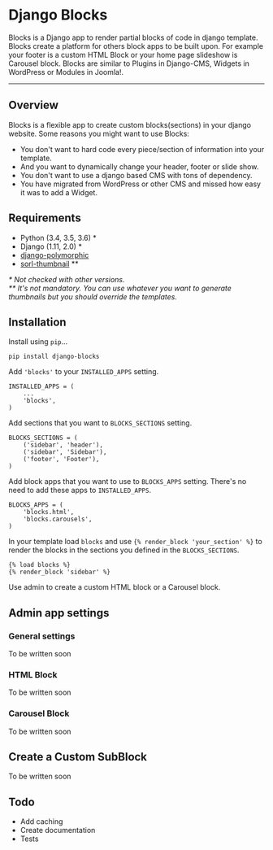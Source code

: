# Django Blocks
Blocks is a Django app to render partial blocks of code in django template.
Blocks create a platform for others block apps to be built upon. For example
your footer is a custom HTML Block or your home page slideshow is Carousel block.
Blocks are similar to Plugins in Django-CMS, Widgets in WordPress or Modules in Joomla!.

---

## Overview

Blocks is a flexible app to create custom blocks(sections) in your django website.
Some reasons you might want to use Blocks:

* You don't want to hard code every piece/section of information into your template.
* And you want to dynamically change your header, footer or slide show.
* You don't want to use a django based CMS with tons of dependency.
* You have migrated from WordPress or other CMS and missed how easy it was to add a Widget.

## Requirements
* Python (3.4, 3.5, 3.6) *
* Django (1.11, 2.0) *
* [django-polymorphic][polymorphic-url]
* [sorl-thumbnail][sorl-thumbnail-url] **

_\* Not checked with other versions._  
_\*\* It's not mandatory. You can use whatever you want to generate thumbnails but you should 
override the templates._

## Installation
Install using `pip`...

    pip install django-blocks

Add `'blocks'` to your `INSTALLED_APPS` setting.

    INSTALLED_APPS = (
        ...
        'blocks',
    )

Add sections that you want to `BLOCKS_SECTIONS` setting.

    BLOCKS_SECTIONS = (
        ('sidebar', 'header'),
        ('sidebar', 'Sidebar'),
        ('footer', 'Footer'),
    )

Add block apps that you want to use to `BLOCKS_APPS` setting. 
There's no need to add these apps to `INSTALLED_APPS`. 

    BLOCKS_APPS = (
        'blocks.html',
        'blocks.carousels',
    )

In your template load `blocks` and use `{% render_block 'your_section' %}` to
render the blocks in the sections you defined in the `BLOCKS_SECTIONS`.

    {% load blocks %}
    {% render_block 'sidebar' %}

Use admin to create a custom HTML block or a Carousel block.

## Admin app settings
### General settings
To be written soon

### HTML Block
To be written soon

### Carousel Block
To be written soon

## Create a Custom SubBlock
To be written soon

## Todo
* Add caching
* Create documentation
* Tests

[polymorphic-url]: https://github.com/django-polymorphic/django-polymorphic
[sorl-thumbnail-url]: https://github.com/jazzband/sorl-thumbnail